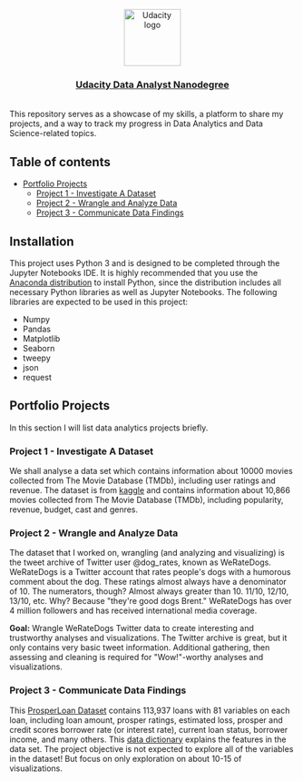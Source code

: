 <p align="center">
  <a href="https://www.udacity.com/">
    <img src='https://course_report_production.s3.amazonaws.com/rich/rich_files/rich_files/5511/s300/udacity-logo.png' alt="Udacity logo" width = 100px>
   </a>
</p>
<h3 align="center"><a href='https://www.udacity.com/course/data-analyst-nanodegree--nd002'> Udacity Data Analyst Nanodegree </a></h3>

<br>
This repository serves as a showcase of my skills, a platform to share my projects, and a way to track my progress in Data Analytics and Data Science-related topics.  
<br>

## Table of contents
- [Portfolio Projects](#portfolio-projects)
	 + [Project 1 - Investigate A Dataset](#investigate)
 	+ [Project 2 - Wrangle and Analyze Data](#wrangle)
 	+ [Project 3 - Communicate Data Findings](#visualization)
 
## Installation <a name="installation"></a>
This project uses Python 3 and is designed to be completed through the Jupyter Notebooks IDE. It is highly recommended that you use the [Anaconda distribution](https://www.anaconda.com/distribution/) to install Python, since the distribution includes all necessary Python libraries as well as Jupyter Notebooks. The following libraries are expected to be used in this project:

- Numpy
- Pandas
- Matplotlib
- Seaborn
- tweepy
- json
- request


## Portfolio Projects
In this section I will list data analytics projects briefly.

### Project 1 - Investigate A Dataset <a name="investigate"></a> 

We shall analyse a data set which contains information about 10000 movies collected from The Movie Database (TMDb), including user ratings and revenue.
The dataset is from [kaggle](https://www.kaggle.com/tmdb/tmdb-movie-metadata) and contains information about 10,866 movies collected from The Movie Database (TMDb), including popularity, revenue, budget, cast and genres. 

### Project 2 - Wrangle and Analyze Data <a name="wrangle"></a> 

The dataset that I worked on, wrangling (and analyzing and visualizing) is the tweet archive of Twitter user @dog_rates, known as WeRateDogs. 
WeRateDogs is a Twitter account that rates people's dogs with a humorous comment about the dog. These ratings almost always have a denominator of 10. 
The numerators, though? Almost always greater than 10. 11/10, 12/10, 13/10, etc. Why? Because "they're good dogs Brent." WeRateDogs has over 4 million followers and has received international media coverage.

**Goal:** Wrangle WeRateDogs Twitter data to create interesting and trustworthy analyses and visualizations. 
The Twitter archive is great, but it only contains very basic tweet information. Additional gathering, then assessing and cleaning is required for "Wow!"-worthy analyses and visualizations.

### Project 3 - Communicate Data Findings  <a name="visualization"></a> 

This [ProsperLoan Dataset](https://www.google.com/url?q=https://s3.amazonaws.com/udacity-hosted-downloads/ud651/prosperLoanData.csv&sa=D&ust=1547699802003000)
contains 113,937 loans with 81 variables on each loan, including loan amount, prosper ratings, estimated loss, prosper and credit scores
borrower rate (or interest rate), current loan status, borrower income, and many others.
This [data dictionary](https://docs.google.com/spreadsheets/d/1gDyi_L4UvIrLTEC6Wri5nbaMmkGmLQBk-Yx3z0XDEtI/edit?usp=sharing) explains the 
features in the data set.
The project objective is not expected to explore all of the variables in the dataset! But focus on only exploration on about 10-15 of visualizations.
